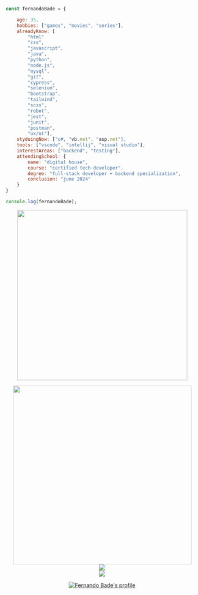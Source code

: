 ```javascript
const fernandoBade = {

    age: 35,
    hobbies: ["games", "movies", "series"],
    alreadyKnow: [
        "html"
        "css",
        "javascript",
        "java",
        "python",
        "node.js",
        "mysql",
        "git",
        "cypress",
        "selenium",
        "bootstrap",        
        "tailwind",
        "scss",
        "robot",
        "jest",
        "junit",
        "postman",
        "ux/ui"],
    styduingNow: ["c#, "vb.net", "asp.net"],
    tools: ["vscode", "intellij", "visual studio"],
    interestAreas: ["backend", "testing"],
    attendingSchool: {
        name: "digital house",
        course: "certified tech developer",
        degree: "full-stack developer + backend specialization",
        conclusion: "june 2024"
    }
}

console.log(fernandoBade);
```
<div align="center">
    <img src="https://i.giphy.com/media/OSpqk0vlZOOwo/giphy.webp" width=445>
</div>

<p></p>

<div align="center">
    <a href="https://github.com/FernandoBade/">
        <img src="https://novatorem-fernandobade.vercel.app/api/spotify"
            width=467 align="center">
    </a>
</div>
<div align="center">
    <a href="https://github.com/FernandoBade/">
        <img align="center"
            src="https://github-readme-stats.vercel.app/api?username=FernandoBade&show_icons=true&count_private=true&theme=buefy&include_all_commits=false&hide_border=true" />
    </a>
</div>


<div align="center">
    <a href="https://github.com/FernandoBade">  
        <img align="center" src="https://github-readme-stats.vercel.app/api/wakatime?username=fernandobade&line_height=35&theme=buefy&hide_border=true&custom_title=Learning%20Path%20So%20Far")](https://github.com/fernandobade/github-readme-stats)
    </a>
</div>

<div align="center">    
<p align="center">
<img src="https://komarev.com/ghpvc/?username=fernandobade&label=profile%20views%20so%20far&color=8f72db" alt="Fernando Bade's profile" />
</p>
</div>
